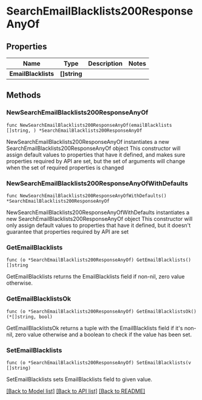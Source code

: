 # SearchEmailBlacklists200ResponseAnyOf

## Properties

Name | Type | Description | Notes
------------ | ------------- | ------------- | -------------
**EmailBlacklists** | **[]string** |  | 

## Methods

### NewSearchEmailBlacklists200ResponseAnyOf

`func NewSearchEmailBlacklists200ResponseAnyOf(emailBlacklists []string, ) *SearchEmailBlacklists200ResponseAnyOf`

NewSearchEmailBlacklists200ResponseAnyOf instantiates a new SearchEmailBlacklists200ResponseAnyOf object
This constructor will assign default values to properties that have it defined,
and makes sure properties required by API are set, but the set of arguments
will change when the set of required properties is changed

### NewSearchEmailBlacklists200ResponseAnyOfWithDefaults

`func NewSearchEmailBlacklists200ResponseAnyOfWithDefaults() *SearchEmailBlacklists200ResponseAnyOf`

NewSearchEmailBlacklists200ResponseAnyOfWithDefaults instantiates a new SearchEmailBlacklists200ResponseAnyOf object
This constructor will only assign default values to properties that have it defined,
but it doesn't guarantee that properties required by API are set

### GetEmailBlacklists

`func (o *SearchEmailBlacklists200ResponseAnyOf) GetEmailBlacklists() []string`

GetEmailBlacklists returns the EmailBlacklists field if non-nil, zero value otherwise.

### GetEmailBlacklistsOk

`func (o *SearchEmailBlacklists200ResponseAnyOf) GetEmailBlacklistsOk() (*[]string, bool)`

GetEmailBlacklistsOk returns a tuple with the EmailBlacklists field if it's non-nil, zero value otherwise
and a boolean to check if the value has been set.

### SetEmailBlacklists

`func (o *SearchEmailBlacklists200ResponseAnyOf) SetEmailBlacklists(v []string)`

SetEmailBlacklists sets EmailBlacklists field to given value.



[[Back to Model list]](../README.md#documentation-for-models) [[Back to API list]](../README.md#documentation-for-api-endpoints) [[Back to README]](../README.md)


